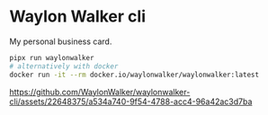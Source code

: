 # Waylon Walker cli

My personal business card.

``` bash
pipx run waylonwalker
# alternatively with docker
docker run -it --rm docker.io/waylonwalker/waylonwalker:latest
```

https://github.com/WaylonWalker/waylonwalker-cli/assets/22648375/a534a740-9f54-4788-acc4-96a42ac3d7ba

